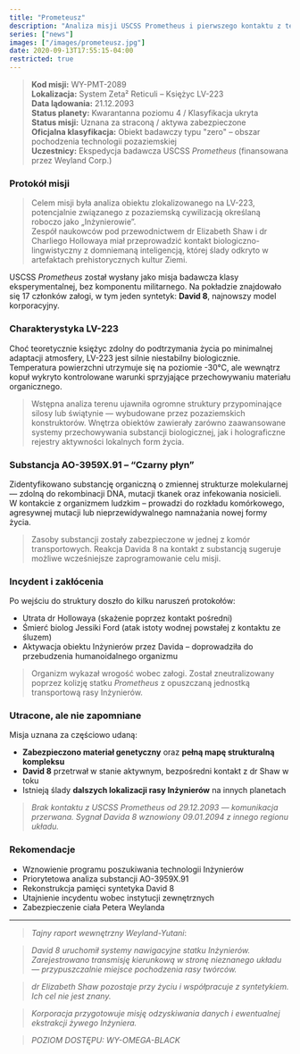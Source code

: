 ```yaml
---
title: "Prometeusz"
description: "Analiza misji USCSS Prometheus i pierwszego kontaktu z technologią Inżynierów"
series: ["news"]
images: ["/images/prometeusz.jpg"]
date: 2020-09-13T17:55:15-04:00
restricted: true
---
```


> **Kod misji:** WY-PMT-2089  
> **Lokalizacja:** System Zeta² Reticuli – Księżyc LV-223  
> **Data lądowania:** 21.12.2093  
> **Status planety:** Kwarantanna poziomu 4 / Klasyfikacja ukryta  
> **Status misji:** Uznana za straconą / aktywa zabezpieczone  
> **Oficjalna klasyfikacja:** Obiekt badawczy typu "zero" – obszar pochodzenia technologii pozaziemskiej  
> **Uczestnicy:** Ekspedycja badawcza USCSS *Prometheus* (finansowana przez Weyland Corp.)


### Protokół misji

> Celem misji była analiza obiektu zlokalizowanego na LV-223, potencjalnie związanego z pozaziemską cywilizacją określaną roboczo jako „Inżynierowie”.  
> Zespół naukowców pod przewodnictwem dr Elizabeth Shaw i dr Charliego Hollowaya miał przeprowadzić kontakt biologiczno-lingwistyczny z domniemaną inteligencją, której ślady odkryto w artefaktach prehistorycznych kultur Ziemi.

USCSS *Prometheus* został wysłany jako misja badawcza klasy eksperymentalnej, bez komponentu militarnego. Na pokładzie znajdowało się 17 członków załogi, w tym jeden syntetyk: **David 8**, najnowszy model korporacyjny.


### Charakterystyka LV-223

Choć teoretycznie księżyc zdolny do podtrzymania życia po minimalnej adaptacji atmosfery, LV-223 jest silnie niestabilny biologicznie.  
Temperatura powierzchni utrzymuje się na poziomie -30°C, ale wewnątrz kopuł wykryto kontrolowane warunki sprzyjające przechowywaniu materiału organicznego.

> Wstępna analiza terenu ujawniła ogromne struktury przypominające silosy lub świątynie — wybudowane przez pozaziemskich konstruktorów. Wnętrza obiektów zawierały zarówno zaawansowane systemy przechowywania substancji biologicznej, jak i holograficzne rejestry aktywności lokalnych form życia.


### Substancja AO-3959X.91 – “Czarny płyn”

Zidentyfikowano substancję organiczną o zmiennej strukturze molekularnej — zdolną do rekombinacji DNA, mutacji tkanek oraz infekowania nosicieli.  
W kontakcie z organizmem ludzkim – prowadzi do rozkładu komórkowego, agresywnej mutacji lub nieprzewidywalnego namnażania nowej formy życia.

> Zasoby substancji zostały zabezpieczone w jednej z komór transportowych. Reakcja Davida 8 na kontakt z substancją sugeruje możliwe wcześniejsze zaprogramowanie celu misji.


### Incydent i zakłócenia

Po wejściu do struktury doszło do kilku naruszeń protokołów:

- Utrata dr Hollowaya (skażenie poprzez kontakt pośredni)  
- Śmierć biolog Jessiki Ford (atak istoty wodnej powstałej z kontaktu ze śluzem)  
- Aktywacja obiektu Inżynierów przez Davida – doprowadziła do przebudzenia humanoidalnego organizmu  

> Organizm wykazał wrogość wobec załogi. Został zneutralizowany poprzez kolizję statku *Prometheus* z opuszczaną jednostką transportową rasy Inżynierów.


### Utracone, ale nie zapomniane

Misja uznana za częściowo udaną:  
- **Zabezpieczono materiał genetyczny** oraz **pełną mapę strukturalną kompleksu**  
- **David 8** przetrwał w stanie aktywnym, bezpośredni kontakt z dr Shaw w toku  
- Istnieją ślady **dalszych lokalizacji rasy Inżynierów** na innych planetach

> *Brak kontaktu z USCSS Prometheus od 29.12.2093 — komunikacja przerwana. Sygnał Davida 8 wznowiony 09.01.2094 z innego regionu układu.*


### Rekomendacje

- Wznowienie programu poszukiwania technologii Inżynierów  
- Priorytetowa analiza substancji AO-3959X.91  
- Rekonstrukcja pamięci syntetyka David 8  
- Utajnienie incydentu wobec instytucji zewnętrznych  
- Zabezpieczenie ciała Petera Weylanda

---

> *Tajny raport wewnętrzny Weyland-Yutani*:

> *David 8 uruchomił systemy nawigacyjne statku Inżynierów. Zarejestrowano transmisję kierunkową w stronę nieznanego układu — przypuszczalnie miejsce pochodzenia rasy twórców.*  

> *dr Elizabeth Shaw pozostaje przy życiu i współpracuje z syntetykiem. Ich cel nie jest znany.*

> *Korporacja przygotowuje misję odzyskiwania danych i ewentualnej ekstrakcji żywego Inżyniera.*

> *POZIOM DOSTĘPU: WY-OMEGA-BLACK*

